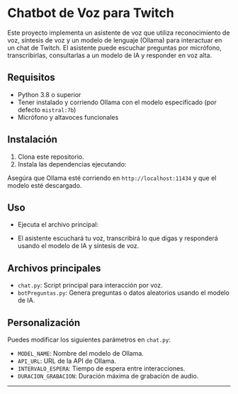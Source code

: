 # Chatbot de Voz para Twitch

Este proyecto implementa un asistente de voz que utiliza reconocimiento de voz, síntesis de voz y un modelo de lenguaje (Ollama) para interactuar en un chat de Twitch. El asistente puede escuchar preguntas por micrófono, transcribirlas, consultarlas a un modelo de IA y responder en voz alta.

## Requisitos

- Python 3.8 o superior
- Tener instalado y corriendo Ollama con el modelo especificado (por defecto `mistral:7b`)
- Micrófono y altavoces funcionales

## Instalación

1. Clona este repositorio.
2. Instala las dependencias ejecutando:


Asegúra que Ollama esté corriendo en `http://localhost:11434` y que el modelo esté descargado.

## Uso

- Ejecuta el archivo principal:

- El asistente escuchará tu voz, transcribirá lo que digas y responderá usando el modelo de IA y síntesis de voz.

## Archivos principales

- `chat.py`: Script principal para interacción por voz.
- `botPreguntas.py`: Genera preguntas o datos aleatorios usando el modelo de IA.

## Personalización

Puedes modificar los siguientes parámetros en `chat.py`:
- `MODEL_NAME`: Nombre del modelo de Ollama.
- `API_URL`: URL de la API de Ollama.
- `INTERVALO_ESPERA`: Tiempo de espera entre interacciones.
- `DURACION_GRABACION`: Duración máxima de grabación de audio.

---